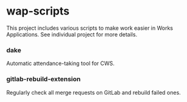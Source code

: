 wap-scripts
===
This project includes various scripts to make work easier in Works Applications.
See individual project for more details.

### dake
Automatic attendance-taking tool for CWS.

### gitlab-rebuild-extension
Regularly check all merge requests on GitLab and rebuild failed ones.
